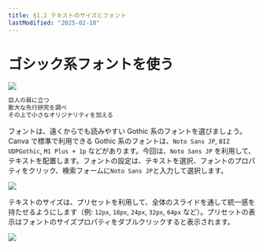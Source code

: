 ```yaml
---
title: §1.2 テキストのサイズとフォント
lastModified: "2025-02-10"
---
```


# ゴシック系フォントを使う

![](/books/slide_design/images/1-2/1.png)

```txt
巨人の肩に立つ
膨大な先行研究を調べ
その上で小さなオリジナリティを加える
```

フォントは、遠くからでも読みやすい Gothic 系のフォントを選びましょう。Canva で標準で利用できる Gothic 系のフォントは、`Noto Sans JP`, `BIZ UDPGothic`, `M1 Plus + 1p` などがあります。今回は、`Noto Sans JP` を利用して、テキストを配置します。フォントの設定は、テキストを選択、フォントのプロパティをクリック、検索フォームに`Noto Sans JP`と入力して選択します。

![](/books/slide_design/images/1-2/2.png)

テキストのサイズは、プリセットを利用して、全体のスライドを通して統一感を持たせるようにします（例: `12px`, `18px`, `24px`, `32px`, `64px` など）。プリセットの表示はフォントのサイズプロパティをダブルクリックすると表示されます。

![](/books/slide_design/images/1-2/3.png)
